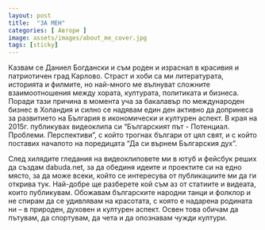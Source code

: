 ```yaml
---
layout: post
title:  "ЗА МЕН"
categories: [ Автори ]
image: assets/images/about_me_cover.jpg
tags: [sticky]
---
```


Казвам се Даниел Богдански и съм роден и израснал в красивия и патриотичен град Карлово. Страст и хоби са ми литературата, историята и филмите, но най-много ме вълнуват сложните взаимоотношения между хората, културата, политиката и бизнеса. Поради тази причина в момента уча за бакалавър по международен бизнес в Холандия и силно се надявам един ден активно да допринеса за развитието на България в икономически и културен аспект. В края на 2015г. публикувах видеоклипа си “Българският път - Потенциал. Проблеми. Перспективи”, с който трогнах българи от цял свят, и с който поставих началото на поредицата “Да си върнем Българския дух”. 

След хилядите гледания на видеоклиповете ми в ютуб и фейсбук реших да създам dabuda.net, за да обединя идеите и проектите си на едно място, за да може всеки, който се интересува от публикациите ми да ги открива тук. Най-добре ще разберете кой съм аз от статиите и видеата, които публикувам. Обожавам българските народни танци и фолклор и не спирам да се удивлявам на красотата, с която е надарена родината ни – в природен, духовен и културен аспект. Освен това обичам да пътувам, да спортувам, да чета и да опознавам чужди култури.
